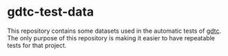 # gdtc-test-data
This repository contains some datasets used in the automatic tests of [gdtc](https://github.com/IAAA-Lab/gdtc). The only purpose of this repository is making it easier to have repeatable tests for that project.
